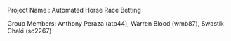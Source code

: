 Project Name : Automated Horse Race Betting

Group Members: Anthony Peraza (atp44), Warren Blood (wmb87), Swastik Chaki (sc2267) 

